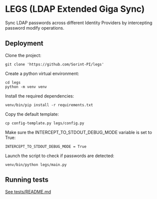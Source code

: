 # LEGS (LDAP Extended Giga Sync)

Sync LDAP passwords across different Identity Providers by intercepting password modify operations.

## Deployment
Clone the project:
```
git clone 'https://github.com/Sorint-PI/legs'
```
Create a python virtual environment:
```
cd legs
python -m venv venv
```
Install the required dependencies:
```
venv/bin/pip install -r requirements.txt
```
Copy the default template:
```
cp config-template.py legs/config.py
```
Make sure the INTERCEPT_TO_STDOUT_DEBUG_MODE variable is set to True:
```
INTERCEPT_TO_STDOUT_DEBUG_MODE = True
```
Launch the script to check if passwords are detected:
```
venv/bin/python legs/main.py
```

## Running tests
[See tests/README.md](tests/README.md)
